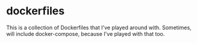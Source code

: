 # dockerfiles

This is a collection of Dockerfiles that I've played around with. Sometimes, will include docker-compose, because I've played with that too.
